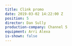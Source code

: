 ```yaml
---
title: Clink promo
date: 2019-03-02 14:22:00 Z
position: 5
director: Dan Sully
production-company: Channel 5
equipment: Arri Alexa
is-shown: false
---
```


